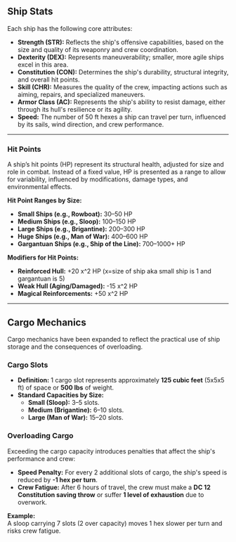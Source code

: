 

## **Ship Stats**

Each ship has the following core attributes:

- **Strength (STR):** Reflects the ship's offensive capabilities, based on the size and quality of its weaponry and crew coordination.
- **Dexterity (DEX):** Represents maneuverability; smaller, more agile ships excel in this area.
- **Constitution (CON):** Determines the ship's durability, structural integrity, and overall hit points.
- **Skill (CHR):** Measures the quality of the crew, impacting actions such as aiming, repairs, and specialized maneuvers.
- **Armor Class (AC):** Represents the ship's ability to resist damage, either through its hull's resilience or its agility.
- **Speed:** The number of 50 ft hexes a ship can travel per turn, influenced by its sails, wind direction, and crew performance.

---

### **Hit Points**

A ship’s hit points (HP) represent its structural health, adjusted for size and role in combat. Instead of a fixed value, HP is presented as a range to allow for variability, influenced by modifications, damage types, and environmental effects.

**Hit Point Ranges by Size:**

- **Small Ships (e.g., Rowboat):** 30–50 HP
- **Medium Ships (e.g., Sloop):** 100–150 HP
- **Large Ships (e.g., Brigantine):** 200–300 HP
- **Huge Ships (e.g., Man of War):** 400–600 HP
- **Gargantuan Ships (e.g., Ship of the Line):** 700–1000+ HP

**Modifiers for Hit Points:**

- **Reinforced Hull:** +20 x^2 HP (x=size of ship aka small ship is 1 and gargantuan is 5)
- **Weak Hull (Aging/Damaged):** -15 x^2 HP
- **Magical Reinforcements:** +50 x^2 HP

---

## **Cargo Mechanics**

Cargo mechanics have been expanded to reflect the practical use of ship storage and the consequences of overloading.

### **Cargo Slots**

- **Definition:** 1 cargo slot represents approximately **125 cubic feet** (5x5x5 ft) of space or **500 lbs** of weight.
- **Standard Capacities by Size:**
    - **Small (Sloop):** 3–5 slots.
    - **Medium (Brigantine):** 6–10 slots.
    - **Large (Man of War):** 15–20 slots.

### **Overloading Cargo**

Exceeding the cargo capacity introduces penalties that affect the ship's performance and crew:

- **Speed Penalty:** For every 2 additional slots of cargo, the ship's speed is reduced by **-1 hex per turn**.
- **Crew Fatigue:** After 6 hours of travel, the crew must make a **DC 12 Constitution saving throw** or suffer **1 level of exhaustion** due to overwork.

**Example:**  
A sloop carrying 7 slots (2 over capacity) moves 1 hex slower per turn and risks crew fatigue.
